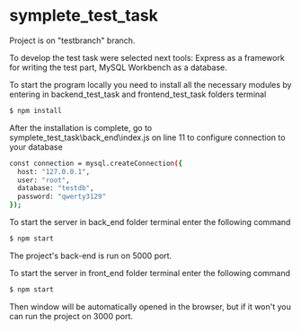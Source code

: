 # symplete_test_task

Project is on "testbranch" branch.

To develop the test task were selected next tools: Express as a framework for writing the test part, MySQL Workbench as a database.

To start the program locally you need to install all the necessary modules by entering in backend_test_task and frontend_test_task folders terminal


```sh
$ npm install
```

After the installation is complete, go to symplete_test_task\back_end\index.js on line 11 to configure connection to your database

```sh
const connection = mysql.createConnection({
  host: "127.0.0.1",
  user: "root",
  database: "testdb",
  password: "qwerty3129"
});
```
To start the server in back_end folder terminal enter the following command
```sh
$ npm start
```
The project's back-end is run on 5000 port.

To start the server in front_end folder terminal enter the following command
```sh
$ npm start
```
Then window will be automatically opened in the browser, but if it won't you can run the project on 3000 port.


